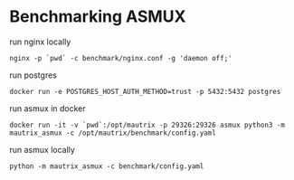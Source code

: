 # Benchmarking ASMUX

run nginx locally

```
nginx -p `pwd` -c benchmark/nginx.conf -g 'daemon off;'
```

run postgres

```
docker run -e POSTGRES_HOST_AUTH_METHOD=trust -p 5432:5432 postgres
```


run asmux in docker

```
docker run -it -v `pwd`:/opt/mautrix -p 29326:29326 asmux python3 -m mautrix_asmux -c /opt/mautrix/benchmark/config.yaml
```

run asmux locally

```
python -m mautrix_asmux -c benchmark/config.yaml
```
